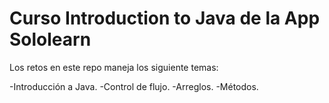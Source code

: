# Curso Introduction to Java de la App Sololearn 

Los retos en este repo maneja los siguiente temas:

-Introducción a Java.
-Control de flujo.
-Arreglos.
-Métodos.
